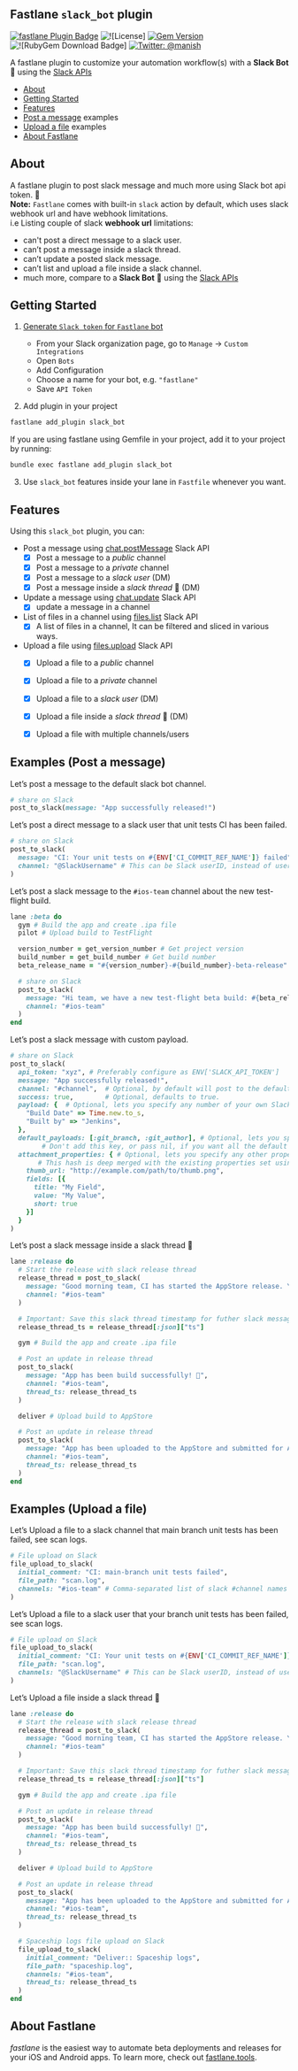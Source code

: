 ## Fastlane `slack_bot` plugin

[![fastlane Plugin Badge](https://rawcdn.githack.com/fastlane/fastlane/master/fastlane/assets/plugin-badge.svg)](https://rubygems.org/gems/fastlane-plugin-slack_bot)
![![License]](https://img.shields.io/badge/license-MIT-green.svg?style=flat)
[![Gem Version](https://badge.fury.io/rb/fastlane-plugin-slack_bot.svg)](https://badge.fury.io/rb/fastlane-plugin-slack_bot)
![![RubyGem Download Badge]](https://ruby-gem-downloads-badge.herokuapp.com/fastlane-plugin-slack_bot?type=total)
[![Twitter: @manish](https://img.shields.io/badge/contact-@manish-blue.svg?style=flat)](https://twitter.com/manish_rathi_)

A fastlane plugin to customize your automation workflow(s) with a **Slack Bot** 🤖 using the [Slack APIs](https://api.slack.com/)

- [About](#about)
- [Getting Started](#getting-started)
- [Features](#features)
- [Post a message](#examples-post-a-message) examples
- [Upload a file](#examples-upload-a-message) examples
- [About Fastlane](#about-fastlane)

## About

A fastlane plugin to post slack message and much more using Slack bot api token. 🚀\
**Note:** `Fastlane` comes with built-in `slack` action by default, which uses slack webhook url and have webhook limitations.  
i.e Listing couple of slack **webhook url** limitations:
- can't post a direct message to a slack user.
- can’t post a message inside a slack thread.
- can’t update a posted slack message.
- can’t list and upload a file inside a slack channel.
- much more, compare to a **Slack Bot** 🤖 using the [Slack APIs](https://api.slack.com/)

## Getting Started

1. [Generate `Slack token` for `Fastlane` bot](https://slack.com/intl/en-nl/help/articles/115005265703-Create-a-bot-for-your-workspace)
    - From your Slack organization page, go to `Manage` -> `Custom Integrations`
    - Open `Bots`
    - Add Configuration
    - Choose a name for your bot, e.g. `"fastlane"`
    - Save `API Token`

2. Add plugin in your project

```bash
fastlane add_plugin slack_bot
```
If you are using fastlane using Gemfile in your project, add it to your project by running:
```bash
bundle exec fastlane add_plugin slack_bot
```

3. Use `slack_bot` features inside your lane in `Fastfile` whenever you want.

## Features
Using this `slack_bot` plugin, you can:

- Post a message using [chat.postMessage](https://api.slack.com/methods/chat.postMessage) Slack API
  - [x] Post a message to a _public_ channel
  - [x] Post a message to a _private_ channel
  - [x] Post a message to a _slack user_ (DM)
  - [x] Post a message inside a _slack thread_ 🧵  (DM)

- Update a message using [chat.update](https://api.slack.com/methods/chat.update) Slack API
  - [x] update a message in a channel

- List of files in a channel using [files.list](https://api.slack.com/methods/files.list) Slack API
  - [x] A list of files in a channel, It can be filtered and sliced in various ways.

- Upload a file using [files.upload](https://api.slack.com/methods/files.upload) Slack API
  - [x] Upload a file to a _public_ channel
  - [x] Upload a file to a _private_ channel
  - [x] Upload a file to a _slack user_ (DM)
  - [x] Upload a file inside a _slack thread_ 🧵  (DM)
  - [x] Upload a file with multiple channels/users


## Examples (Post a message)

Let’s post a message to the default slack bot channel.

```ruby
# share on Slack
post_to_slack(message: "App successfully released!")
```

Let’s post a direct message to a slack user that unit tests CI has been failed.

```ruby
# share on Slack
post_to_slack(
  message: "CI: Your unit tests on #{ENV['CI_COMMIT_REF_NAME']} failed",
  channel: "@SlackUsername" # This can be Slack userID, instead of username i.e @UXXXXX
)
```

Let’s post a slack message to the `#ios-team` channel about the new test-flight build.

```ruby
lane :beta do
  gym # Build the app and create .ipa file
  pilot # Upload build to TestFlight

  version_number = get_version_number # Get project version
  build_number = get_build_number # Get build number
  beta_release_name = "#{version_number}-#{build_number}-beta-release"

  # share on Slack
  post_to_slack(
    message: "Hi team, we have a new test-flight beta build: #{beta_release_name}",
    channel: "#ios-team"
  )
end
```

Let’s post a slack message with custom payload.

```ruby
# share on Slack
post_to_slack(
  api_token: "xyz", # Preferably configure as ENV['SLACK_API_TOKEN']
  message: "App successfully released!",
  channel: "#channel",  # Optional, by default will post to the default channel configured for the Slack Bot.
  success: true,        # Optional, defaults to true.
  payload: {  # Optional, lets you specify any number of your own Slack attachments.
    "Build Date" => Time.new.to_s,
    "Built by" => "Jenkins",
  },
  default_payloads: [:git_branch, :git_author], # Optional, lets you specify an allowlist of default payloads to include. Pass an empty array to suppress all the default payloads.
        # Don't add this key, or pass nil, if you want all the default payloads. The available default payloads are: `lane`, `test_result`, `git_branch`, `git_author`, `last_git_commit`, `last_git_commit_hash`.
  attachment_properties: { # Optional, lets you specify any other properties available for attachments in the slack API (see https://api.slack.com/docs/attachments).
       # This hash is deep merged with the existing properties set using the other properties above. This allows your own fields properties to be appended to the existing fields that were created using the `payload` property for instance.
    thumb_url: "http://example.com/path/to/thumb.png",
    fields: [{
      title: "My Field",
      value: "My Value",
      short: true
    }]
  }
)
```

Let’s post a slack message inside a slack thread 🧵

```ruby
lane :release do
  # Start the release with slack release thread
  release_thread = post_to_slack(
    message: "Good morning team, CI has started the AppStore release. You can find more information inside this thread 🧵",
    channel: "#ios-team"
  )

  # Important: Save this slack thread timestamp for futher slack messages
  release_thread_ts = release_thread[:json]["ts"]

  gym # Build the app and create .ipa file

  # Post an update in release thread
  post_to_slack(
    message: "App has been build successfully! 💪",
    channel: "#ios-team",
    thread_ts: release_thread_ts
  )

  deliver # Upload build to AppStore

  # Post an update in release thread
  post_to_slack(
    message: "App has been uploaded to the AppStore and submitted for Apple's review! 🚀",
    channel: "#ios-team",
    thread_ts: release_thread_ts
  )
end
```

## Examples (Upload a file)

Let’s Upload a file to a slack channel that main branch unit tests has been failed, see scan logs.

```ruby
# File upload on Slack
file_upload_to_slack(
  initial_comment: "CI: main-branch unit tests failed",
  file_path: "scan.log",
  channels: "#ios-team" # Comma-separated list of slack #channel names where the file will be shared
)
```

Let’s Upload a file to a slack user that your branch unit tests has been failed, see scan logs.

```ruby
# File upload on Slack
file_upload_to_slack(
  initial_comment: "CI: Your unit tests on #{ENV['CI_COMMIT_REF_NAME']} failed",
  file_path: "scan.log",
  channels: "@SlackUsername" # This can be Slack userID, instead of username i.e @UXXXXX
)
```

Let’s Upload a file inside a slack thread 🧵

```ruby
lane :release do
  # Start the release with slack release thread
  release_thread = post_to_slack(
    message: "Good morning team, CI has started the AppStore release. You can find more information inside this thread 🧵",
    channel: "#ios-team"
  )

  # Important: Save this slack thread timestamp for futher slack messages
  release_thread_ts = release_thread[:json]["ts"]

  gym # Build the app and create .ipa file

  # Post an update in release thread
  post_to_slack(
    message: "App has been build successfully! 💪",
    channel: "#ios-team",
    thread_ts: release_thread_ts
  )

  deliver # Upload build to AppStore

  # Post an update in release thread
  post_to_slack(
    message: "App has been uploaded to the AppStore and submitted for Apple's review! 🚀",
    channel: "#ios-team",
    thread_ts: release_thread_ts
  )

  # Spaceship logs file upload on Slack
  file_upload_to_slack(
    initial_comment: "Deliver:: Spaceship logs",
    file_path: "spaceship.log",
    channels: "#ios-team",
    thread_ts: release_thread_ts
  )
end
```

## About Fastlane

_fastlane_ is the easiest way to automate beta deployments and releases for your iOS and Android apps. To learn more, check out [fastlane.tools](https://fastlane.tools).
